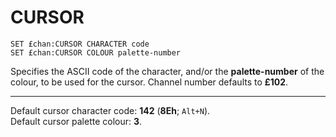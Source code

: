 # CURSOR

`SET £chan:CURSOR CHARACTER code`  
`SET £chan:CURSOR COLOUR palette-number`  

Specifies the ASCII code of the character, and/or the **palette-number** of the colour, to be used for the cursor. Channel number defaults to **£102**.

----

Default cursor character code: **142** (**8Eh**; `Alt+N`).  
Default cursor palette colour: **3**. 

